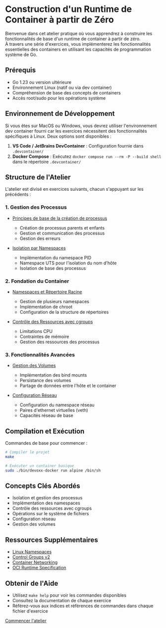 # Construction d'un Runtime de Container à partir de Zéro

Bienvenue dans cet atelier pratique où vous apprendrez à construire les fonctionnalités de base d'un runtime de container à partir de zéro.  
À travers une série d'exercices, vous implémenterez les fonctionnalités essentielles des containers en utilisant les capacités de programmation système de Go.

## Prérequis

- Go 1.23 ou version ultérieure
- Environnement Linux (natif ou via dev container)
- Compréhension de base des concepts de containers
- Accès root/sudo pour les opérations système

## Environnement de Développement

Si vous êtes sur MacOS ou Windows, vous devrez utiliser l'environnement dev container fourni car les exercices nécessitent des fonctionnalités spécifiques à Linux. Deux options sont disponibles :

1. **VS Code / JetBrains DevContainer** : Configuration fournie dans `.devcontainer/`
2. **Docker Compose** : Exécutez `docker compose run --rm -P --build shell` dans le répertoire `.devcontainer/`

## Structure de l'Atelier

L'atelier est divisé en exercices suivants, chacun s'appuyant sur les précédents :

### 1. Gestion des Processus

- [Principes de base de la création de processus](02-process-creation.md)

  - Création de processus parents et enfants
  - Gestion et communication des processus
  - Gestion des erreurs

- [Isolation par Namespaces](03-namespace-isolation.md)
  - Implémentation du namespace PID
  - Namespace UTS pour l'isolation du nom d'hôte
  - Isolation de base des processus

### 2. Fondation du Container

- [Namespaces et Répertoire Racine](04-namespaces-and-chroot.md)

  - Gestion de plusieurs namespaces
  - Implémentation de chroot
  - Configuration de la structure de répertoires

- [Contrôle des Ressources avec cgroups](05-cgroups.md)
  - Limitations CPU
  - Contraintes de mémoire
  - Gestion des ressources des processus

### 3. Fonctionnalités Avancées

- [Gestion des Volumes](06-volumes.md)

  - Implémentation des bind mounts
  - Persistance des volumes
  - Partage de données entre l'hôte et le container

- [Configuration Réseau](07-network.md)
  - Configuration du namespace réseau
  - Paires d'ethernet virtuelles (veth)
  - Capacités réseau de base

## Compilation et Exécution

Commandes de base pour commencer :

```bash
# Compiler le projet
make

# Exécuter un container basique
sudo ./bin/devoxx-docker run alpine /bin/sh
```

## Concepts Clés Abordés

- Isolation et gestion des processus
- Implémentation des namespaces
- Contrôle des ressources avec cgroups
- Opérations sur le système de fichiers
- Configuration réseau
- Gestion des volumes

## Ressources Supplémentaires

- [Linux Namespaces](https://man7.org/linux/man-pages/man7/namespaces.7.html)
- [Control Groups v2](https://www.kernel.org/doc/Documentation/cgroup-v2.txt)
- [Container Networking](https://docs.docker.com/network/)
- [OCI Runtime Specification](https://github.com/opencontainers/runtime-spec)

## Obtenir de l'Aide

- Utilisez `make help` pour voir les commandes disponibles
- Consultez la documentation de chaque exercice
- Référez-vous aux indices et références de commandes dans chaque fichier d'exercice

[Commencer l'atelier](02-process-creation.md)
